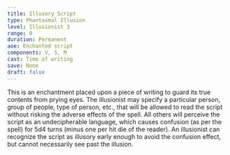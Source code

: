 ```yaml
---
title: Illusory Script
type: Phantasmal Illusion
level: Illusionist 3
range: 0
duration: Permanent
aoe: Enchanted script
components: V, S, M
cast: Time of writing
save: None
draft: false
---
```


This is an enchantment placed upon a piece of writing to guard its true contents from prying eyes. The illusionist may specify a particular person, group of people, type of person, etc., that will be allowed to read the script without risking the adverse effects of the spell. All others will perceive the script as an undecipherable language, which causes confusion (as per the spell) for 5d4 turns (minus one per hit die of the reader). An illusionist can recognize the script as illusory early enough to avoid the confusion effect, but cannot necessarily see past the illusion.
